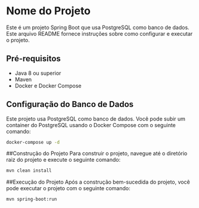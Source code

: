 # Nome do Projeto

Este é um projeto Spring Boot que usa PostgreSQL como banco de dados. Este arquivo README fornece instruções sobre como configurar e executar o projeto.

## Pré-requisitos

- Java 8 ou superior
- Maven
- Docker e Docker Compose

## Configuração do Banco de Dados

Este projeto usa PostgreSQL como banco de dados. Você pode subir um container do PostgreSQL usando o Docker Compose com o seguinte comando:

```bash
docker-compose up -d
```
##Construção do Projeto
Para construir o projeto, navegue até o diretório raiz do projeto e execute o seguinte comando:
```bash
mvn clean install
```
##Execução do Projeto
Após a construção bem-sucedida do projeto, você pode executar o projeto com o seguinte comando:
```bash
mvn spring-boot:run
```